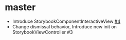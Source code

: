 # master

- Introduce StorybookComponentInteractiveView [#4](https://github.com/eure/Storybook/pull/4)
- Change dismissal behavior, Introduce new init on StorybookViewController #3 
